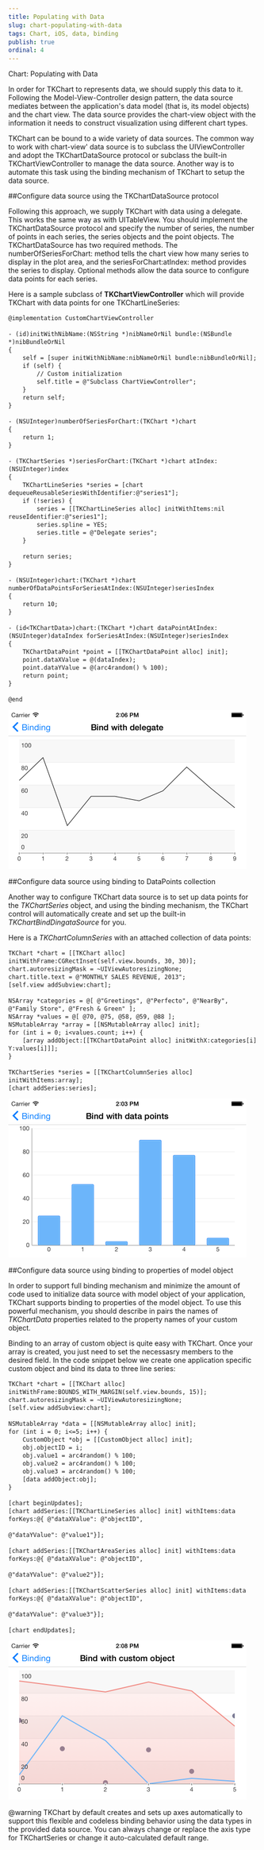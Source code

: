 ```yaml
---
title: Populating with Data
slug: chart-populating-with-data
tags: Chart, iOS, data, binding
publish: true
ordinal: 4
---
```


Chart: Populating with Data

In order for TKChart to represents data, we should supply this data to it. Following the Model-View-Controller design pattern, the data source mediates between the application's data model (that is, its model objects) and the chart view. The data source provides the chart-view object with the information it needs to construct visualization using different chart types.

TKChart can be bound to a wide variety of data sources. The common way to work with chart-view' data source is to subclass the UIViewController and adopt the TKChartDataSource protocol or subclass the built-in TKChartViewController to manage the data source. Another way is to automate this task using the binding mechanism of TKChart to setup the data source.

##Configure data source using the TKChartDataSource protocol

Following this approach, we supply TKChart with data using a delegate. This works the same way as with UITableView. You should implement the TKChartDataSource protocol and specify the number of series, the number of points in each series, the series objects and the point objects. The TKChartDataSource has two required methods. The numberOfSeriesForChart: method tells the chart view how many series to display in the plot area, and the seriesForChart:atIndex: method provides the series to display. Optional methods allow the data source to configure data points for each series. 

Here is a sample subclass of **TKChartViewController** which will provide TKChart with data points for one TKChartLineSeries:

    @implementation CustomChartViewController

    - (id)initWithNibName:(NSString *)nibNameOrNil bundle:(NSBundle *)nibBundleOrNil
    {
        self = [super initWithNibName:nibNameOrNil bundle:nibBundleOrNil];
        if (self) {
            // Custom initialization
            self.title = @"Subclass ChartViewController";
        }
        return self;
    }

    - (NSUInteger)numberOfSeriesForChart:(TKChart *)chart
    {
        return 1;
    }

    - (TKChartSeries *)seriesForChart:(TKChart *)chart atIndex:(NSUInteger)index
    {
        TKChartLineSeries *series = [chart dequeueReusableSeriesWithIdentifier:@"series1"];
        if (!series) {
            series = [[TKChartLineSeries alloc] initWithItems:nil reuseIdentifier:@"series1"];
            series.spline = YES;
            series.title = @"Delegate series";
        }
    
        return series;
    }

    - (NSUInteger)chart:(TKChart *)chart numberOfDataPointsForSeriesAtIndex:(NSUInteger)seriesIndex
    {
        return 10;
    }

    - (id<TKChartData>)chart:(TKChart *)chart dataPointAtIndex:(NSUInteger)dataIndex forSeriesAtIndex:(NSUInteger)seriesIndex
    {
        TKChartDataPoint *point = [[TKChartDataPoint alloc] init];
        point.dataXValue = @(dataIndex);
        point.dataYValue = @(arc4random() % 100);
        return point;
    }

    @end
    
    
 <img src="../images/chart-populating-with-data001.png" />


##Configure data source using binding to DataPoints collection

Another way to configure TKChart data source is to set up data points for the *TKChartSeries* object, and using the binding mechanism, the TKChart control will automatically create and set up the built-in *TKChartBindDingataSource* for you.


Here is a *TKChartColumnSeries* with an attached collection of data points:

    TKChart *chart = [[TKChart alloc] initWithFrame:CGRectInset(self.view.bounds, 30, 30)];
    chart.autoresizingMask = ~UIViewAutoresizingNone;
    chart.title.text = @"MONTHLY SALES REVENUE, 2013";
    [self.view addSubview:chart];
    
    NSArray *categories = @[ @"Greetings", @"Perfecto", @"NearBy", @"Family Store", @"Fresh & Green" ];
    NSArray *values = @[ @70, @75, @58, @59, @88 ];
    NSMutableArray *array = [[NSMutableArray alloc] init];
    for (int i = 0; i<values.count; i++) {
        [array addObject:[[TKChartDataPoint alloc] initWithX:categories[i] Y:values[i]]];
    }
    
    TKChartSeries *series = [[TKChartColumnSeries alloc] initWithItems:array];
    [chart addSeries:series];
    
    
    
 <img src="../images/chart-populating-with-data002.png" />


##Configure data source using binding to properties of model object

In order to support full binding mechanism and minimize the amount of code used to initialize data source with model object of your application, TKChart supports binding to properties of the model object. To use this powerful mechanism, you should describe in pairs the names of *TKChartData* properties related to the property names of your custom object.

Binding to an array of custom object is quite easy with TKChart. Once your array is created, you just need to set the necessasry members to the desired field. In the code snippet below we create one application specific custom object and bind its data to three line series:

    TKChart *chart = [[TKChart alloc] initWithFrame:BOUNDS_WITH_MARGIN(self.view.bounds, 15)];
    chart.autoresizingMask = ~UIViewAutoresizingNone;
    [self.view addSubview:chart];
    
    NSMutableArray *data = [[NSMutableArray alloc] init];
    for (int i = 0; i<=5; i++) {
        CustomObject *obj = [[CustomObject alloc] init];
        obj.objectID = i;
        obj.value1 = arc4random() % 100;
        obj.value2 = arc4random() % 100;
        obj.value3 = arc4random() % 100;
        [data addObject:obj];
    }

    [chart beginUpdates];
    [chart addSeries:[[TKChartLineSeries alloc] init] withItems:data forKeys:@{ @"dataXValue": @"objectID",
                                                                                  @"dataYValue": @"value1"}];
    
    [chart addSeries:[[TKChartAreaSeries alloc] init] withItems:data forKeys:@{ @"dataXValue": @"objectID",
                                                                                  @"dataYValue": @"value2"}];
    
    [chart addSeries:[[TKChartScatterSeries alloc] init] withItems:data forKeys:@{ @"dataXValue": @"objectID",
                                                                                  @"dataYValue": @"value3"}];
    
    [chart endUpdates];
    
    
 <img src="../images/chart-populating-with-data003.png" />

  
@warning TKChart by default creates and sets up axes automatically to support this flexible and codeless binding behavior using the data types in the provided data source. You can always change or replace the axis type for TKChartSeries or change it auto-calculated default range.